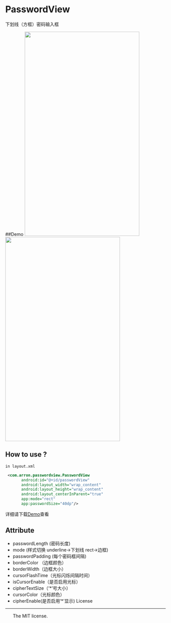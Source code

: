 PasswordView
====
下划线（方框）密码输入框

##Demo
<img src="https://raw.githubusercontent.com/EoniJJ/PasswordView/master/Demo_underline.png" width = "360" height = "640" />
<img src="https://raw.githubusercontent.com/EoniJJ/PasswordView/master/Demo_rect.png" width = "360" height = "640" />
## How to use ? 
 ` in layout.xml `
 ```xml
  <com.arron.passwordview.PasswordView
        android:id="@+id/passwordView"
        android:layout_width="wrap_content"
        android:layout_height="wrap_content"
        android:layout_centerInParent="true"
        app:mode="rect"
        app:passwordSize="40dp"/>
```
 详细请下载[Demo](https://codeload.github.com/EoniJJ/PasswordView/zip/master)查看
## Attribute
+ passwordLength (密码长度)
+ mode (样式切换 underline->下划线  rect->边框)
+ passwordPadding (每个密码框间隔)
+ borderColor （边框颜色）
+ borderWidth（边框大小）
+ cursorFlashTime（光标闪烁间隔时间）
+ isCursorEnable（是否启用光标）
+ cipherTextSize（‘*’号大小）
+ cursorColor（光标颜色）
+ cipherEnable(是否启用‘*’显示)
License
-------
    
       The MIT license.
